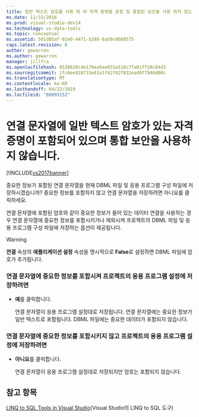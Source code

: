 ```yaml
---
title: 일반 텍스트 암호를 사용 하 여 자격 증명을 포함 및 통합된 보안을 사용 하지 않는 연결 문자열 | Microsoft Docs
ms.date: 11/15/2016
ms.prod: visual-studio-dev14
ms.technology: vs-data-tools
ms.topic: conceptual
ms.assetid: 501d85af-92e0-4471-b280-8a59c0688575
caps.latest.revision: 6
author: gewarren
ms.author: gewarren
manager: jillfra
ms.openlocfilehash: 0538620cde170ea9ae033a510c7fa01ff20c64d3
ms.sourcegitcommit: 1fc6ee928733e61a1f42782f832ead9f7946d00c
ms.translationtype: MT
ms.contentlocale: ko-KR
ms.lasthandoff: 04/22/2019
ms.locfileid: "60093152"
---
```

# <a name="the-connection-string-contains-credentials-with-a-clear-text-password-and-is-not-using-integrated-security"></a>연결 문자열에 일반 텍스트 암호가 있는 자격 증명이 포함되어 있으며 통합 보안을 사용하지 않습니다.
[!INCLUDE[vs2017banner](../includes/vs2017banner.md)]

중요한 정보가 포함된 연결 문자열을 현재 DBML 파일 및 응용 프로그램 구성 파일에 저장하시겠습니까?  중요한 정보를 포함하지 않고 연결 문자열을 저장하려면 아니요를 클릭하세요.  
  
 연결 문자열에 포함된 암호와 같이 중요한 정보가 들어 있는 데이터 연결을 사용하는 경우 연결 문자열에 중요한 정보를 포함시키거나 제외시켜 프로젝트의 DBML 파일 및 응용 프로그램 구성 파일에 저장하는 옵션이 제공됩니다.  
  
> [!WARNING]
>  **연결** 속성의 **애플리케이션 설정** 속성을 명시적으로 **False**로 설정하면 DBML 파일에 암호가 추가됩니다.  
  
### <a name="to-save-the-connection-string-with-the-sensitive-information-in-the-projects-application-settings"></a>연결 문자열에 중요한 정보를 포함시켜 프로젝트의 응용 프로그램 설정에 저장하려면  
  
- **예**를 클릭합니다.  
  
     연결 문자열이 응용 프로그램 설정대로 저장됩니다. 연결 문자열에는 중요한 정보가 일반 텍스트로 포함됩니다. DBML 파일에는 중요한 데이터가 포함되지 않습니다.  
  
### <a name="to-save-the-connection-string-without-the-sensitive-information-in-the-projects-application-settings"></a>연결 문자열에 중요한 정보를 포함시키지 않고 프로젝트의 응용 프로그램 설정에 저장하려면  
  
- **아니요**를 클릭합니다.  
  
     연결 문자열이 응용 프로그램 설정대로 저장되지만 암호는 포함되지 않습니다.  
  
## <a name="see-also"></a>참고 항목  
 [LINQ to SQL Tools in Visual Studio](../data-tools/linq-to-sql-tools-in-visual-studio2.md)(Visual Studio의 LINQ to SQL 도구)
